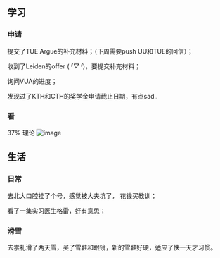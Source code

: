 ## 学习

### 申请 
提交了TUE Argue的补充材料；（下周需要push UU和TUE的回信）；

收到了Leiden的offer (*╹▽╹*)，要提交补充材料；

询问VUA的进度；

发现过了KTH和CTH的奖学金申请截止日期，有点sad..


### 看
37% 理论
![image](https://github.com/jiayit/Weekly/assets/18300143/6075a566-a536-4186-925f-0ff6a9e6da38)



## 生活

### 日常

去北大口腔挂了个号，感觉被大夫坑了， 花钱买教训；

看了一集实习医生格雷，好有意思；

### 滑雪
去崇礼滑了两天雪，买了雪鞋和眼镜，新的雪鞋好硬，适应了快一天才习惯。
